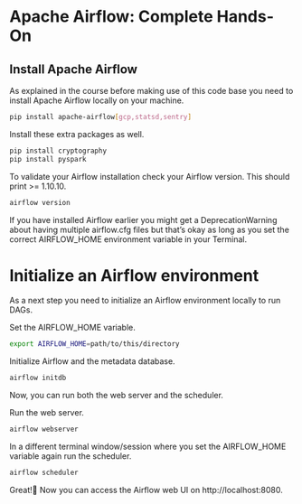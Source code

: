 # Apache Airflow: Complete Hands-On 


## Install Apache Airflow

As explained in the course before making use of this code base you need to install Apache Airflow locally on your machine.

```Bash
pip install apache-airflow[gcp,statsd,sentry]
```

Install these extra packages as well.

```Bash
pip install cryptography
pip install pyspark
```

To validate your Airflow installation check your Airflow version. This should print >= 1.10.10.

```Bash
airflow version
```

If you have installed Airflow earlier you might get a DeprecationWarning about having multiple airflow.cfg files but that’s okay as long as you set the correct AIRFLOW_HOME environment variable in your Terminal.

# Initialize an Airflow environment

As a next step you need to initialize an Airflow environment locally to run DAGs.

Set the AIRFLOW_HOME variable.

```Bash
export AIRFLOW_HOME=path/to/this/directory
```

Initialize Airflow and the metadata database.

```Bash
airflow initdb
```

Now, you can run both the web server and the scheduler.

Run the web server.

```Bash
airflow webserver
```

In a different terminal window/session where you set the AIRFLOW_HOME variable again run the scheduler.

```Bash
airflow scheduler
```

Great!🎉 Now you can access the Airflow web UI on http://localhost:8080.